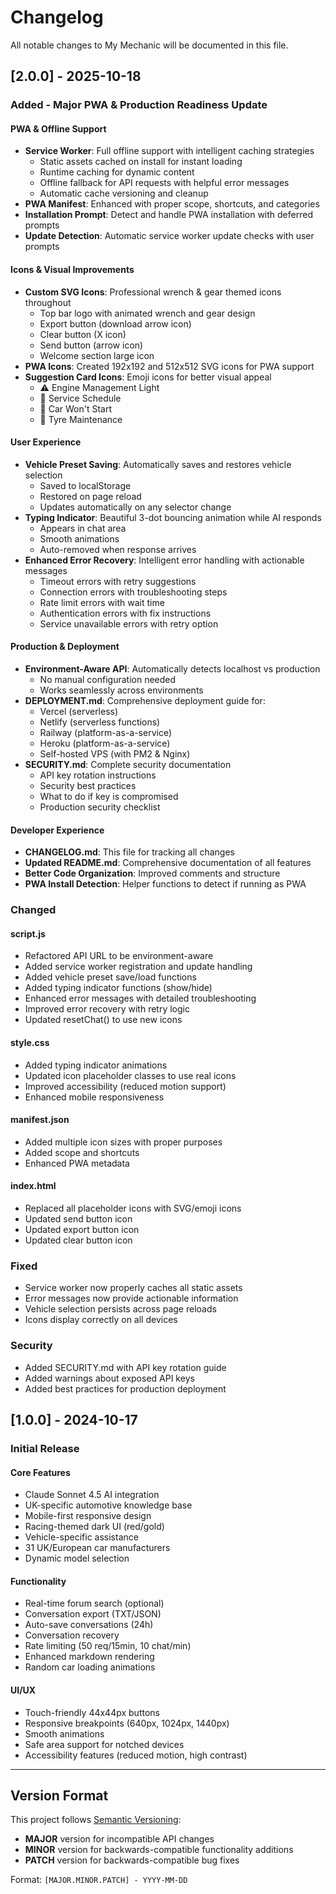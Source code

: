 # Changelog

All notable changes to My Mechanic will be documented in this file.

## [2.0.0] - 2025-10-18

### Added - Major PWA & Production Readiness Update

#### PWA & Offline Support
- **Service Worker**: Full offline support with intelligent caching strategies
  - Static assets cached on install for instant loading
  - Runtime caching for dynamic content
  - Offline fallback for API requests with helpful error messages
  - Automatic cache versioning and cleanup
- **PWA Manifest**: Enhanced with proper scope, shortcuts, and categories
- **Installation Prompt**: Detect and handle PWA installation with deferred prompts
- **Update Detection**: Automatic service worker update checks with user prompts

#### Icons & Visual Improvements
- **Custom SVG Icons**: Professional wrench & gear themed icons throughout
  - Top bar logo with animated wrench and gear design
  - Export button (download arrow icon)
  - Clear button (X icon)
  - Send button (arrow icon)
  - Welcome section large icon
- **PWA Icons**: Created 192x192 and 512x512 SVG icons for PWA support
- **Suggestion Card Icons**: Emoji icons for better visual appeal
  - ⚠️ Engine Management Light
  - 🔧 Service Schedule
  - 🔋 Car Won't Start
  - 🛞 Tyre Maintenance

#### User Experience
- **Vehicle Preset Saving**: Automatically saves and restores vehicle selection
  - Saved to localStorage
  - Restored on page reload
  - Updates automatically on any selector change
- **Typing Indicator**: Beautiful 3-dot bouncing animation while AI responds
  - Appears in chat area
  - Smooth animations
  - Auto-removed when response arrives
- **Enhanced Error Recovery**: Intelligent error handling with actionable messages
  - Timeout errors with retry suggestions
  - Connection errors with troubleshooting steps
  - Rate limit errors with wait time
  - Authentication errors with fix instructions
  - Service unavailable errors with retry option

#### Production & Deployment
- **Environment-Aware API**: Automatically detects localhost vs production
  - No manual configuration needed
  - Works seamlessly across environments
- **DEPLOYMENT.md**: Comprehensive deployment guide for:
  - Vercel (serverless)
  - Netlify (serverless functions)
  - Railway (platform-as-a-service)
  - Heroku (platform-as-a-service)
  - Self-hosted VPS (with PM2 & Nginx)
- **SECURITY.md**: Complete security documentation
  - API key rotation instructions
  - Security best practices
  - What to do if key is compromised
  - Production security checklist

#### Developer Experience
- **CHANGELOG.md**: This file for tracking all changes
- **Updated README.md**: Comprehensive documentation of all features
- **Better Code Organization**: Improved comments and structure
- **PWA Install Detection**: Helper functions to detect if running as PWA

### Changed

#### script.js
- Refactored API URL to be environment-aware
- Added service worker registration and update handling
- Added vehicle preset save/load functions
- Added typing indicator functions (show/hide)
- Enhanced error messages with detailed troubleshooting
- Improved error recovery with retry logic
- Updated resetChat() to use new icons

#### style.css
- Added typing indicator animations
- Updated icon placeholder classes to use real icons
- Improved accessibility (reduced motion support)
- Enhanced mobile responsiveness

#### manifest.json
- Added multiple icon sizes with proper purposes
- Added scope and shortcuts
- Enhanced PWA metadata

#### index.html
- Replaced all placeholder icons with SVG/emoji icons
- Updated send button icon
- Updated export button icon
- Updated clear button icon

### Fixed
- Service worker now properly caches all static assets
- Error messages now provide actionable information
- Vehicle selection persists across page reloads
- Icons display correctly on all devices

### Security
- Added SECURITY.md with API key rotation guide
- Added warnings about exposed API keys
- Added best practices for production deployment

## [1.0.0] - 2024-10-17

### Initial Release

#### Core Features
- Claude Sonnet 4.5 AI integration
- UK-specific automotive knowledge base
- Mobile-first responsive design
- Racing-themed dark UI (red/gold)
- Vehicle-specific assistance
- 31 UK/European car manufacturers
- Dynamic model selection

#### Functionality
- Real-time forum search (optional)
- Conversation export (TXT/JSON)
- Auto-save conversations (24h)
- Conversation recovery
- Rate limiting (50 req/15min, 10 chat/min)
- Enhanced markdown rendering
- Random car loading animations

#### UI/UX
- Touch-friendly 44x44px buttons
- Responsive breakpoints (640px, 1024px, 1440px)
- Smooth animations
- Safe area support for notched devices
- Accessibility features (reduced motion, high contrast)

---

## Version Format

This project follows [Semantic Versioning](https://semver.org/):
- **MAJOR** version for incompatible API changes
- **MINOR** version for backwards-compatible functionality additions
- **PATCH** version for backwards-compatible bug fixes

Format: `[MAJOR.MINOR.PATCH] - YYYY-MM-DD`
